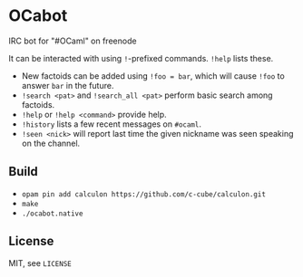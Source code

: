 # OCabot

IRC bot for "#OCaml" on freenode

It can be interacted with using `!`-prefixed commands. `!help` lists these.

- New factoids can be added using `!foo = bar`, which will cause `!foo` to
  answer `bar` in the future.
- `!search <pat>` and `!search_all <pat>` perform basic search among factoids.
- `!help` or `!help <command>` provide help.
- `!history` lists a few recent messages on `#ocaml`.
- `!seen <nick>` will report last time the given nickname was seen speaking on the channel.

## Build

- `opam pin add calculon https://github.com/c-cube/calculon.git`
- `make`
- `./ocabot.native`

## License

MIT, see `LICENSE`

